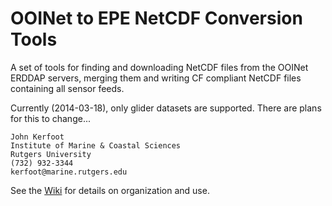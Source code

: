 OOINet to EPE NetCDF Conversion Tools
=====================================

A set of tools for finding and downloading NetCDF files from the OOINet ERDDAP
servers, merging them and writing CF compliant NetCDF files containing all
sensor feeds.

Currently (2014-03-18), only glider datasets are supported.  There are plans
for this to change...

    John Kerfoot
    Institute of Marine & Coastal Sciences
    Rutgers University
    (732) 932-3344
    kerfoot@marine.rutgers.edu

See the [Wiki]() for details on organization and use.

